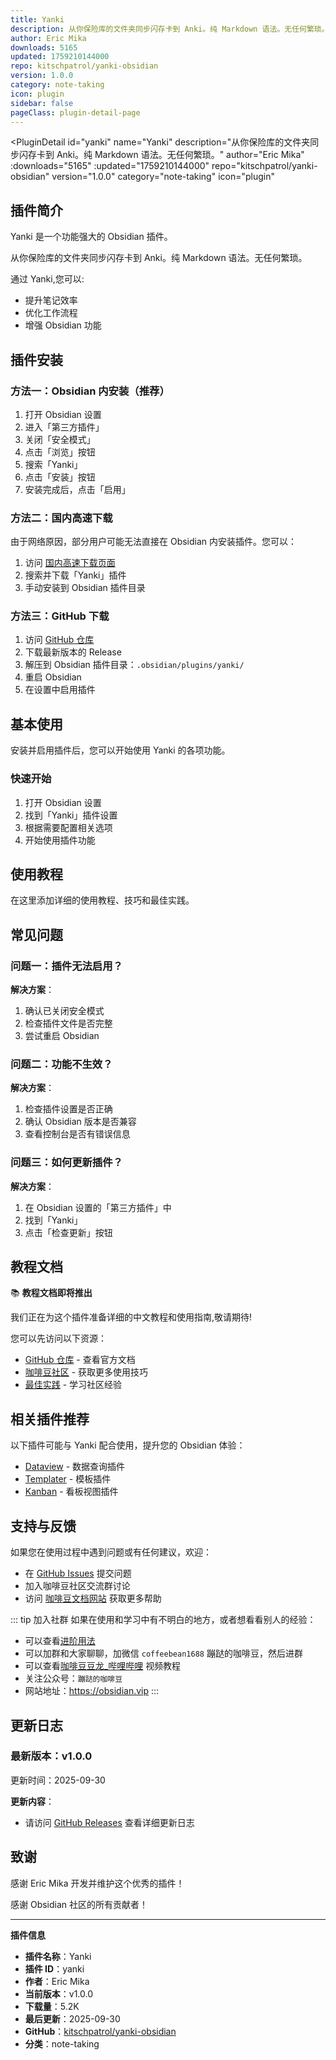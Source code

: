 ```yaml
---
title: Yanki
description: 从你保险库的文件夹同步闪存卡到 Anki。纯 Markdown 语法。无任何繁琐。
author: Eric Mika
downloads: 5165
updated: 1759210144000
repo: kitschpatrol/yanki-obsidian
version: 1.0.0
category: note-taking
icon: plugin
sidebar: false
pageClass: plugin-detail-page
---
```


<PluginDetail
  id="yanki"
  name="Yanki"
  description="从你保险库的文件夹同步闪存卡到 Anki。纯 Markdown 语法。无任何繁琐。"
  author="Eric Mika"
  :downloads="5165"
  :updated="1759210144000"
  repo="kitschpatrol/yanki-obsidian"
  version="1.0.0"
  category="note-taking"
  icon="plugin"
>

<!-- AUTO_GENERATED_START -->
## 插件简介

Yanki 是一个功能强大的 Obsidian 插件。

从你保险库的文件夹同步闪存卡到 Anki。纯 Markdown 语法。无任何繁琐。

通过 Yanki,您可以:

- 提升笔记效率
- 优化工作流程
- 增强 Obsidian 功能

<!-- AUTO_GENERATED_END -->

<!-- AUTO_GENERATED_START -->
## 插件安装

### 方法一：Obsidian 内安装（推荐）

1. 打开 Obsidian 设置
2. 进入「第三方插件」
3. 关闭「安全模式」
4. 点击「浏览」按钮
5. 搜索「Yanki」
6. 点击「安装」按钮
7. 安装完成后，点击「启用」

### 方法二：国内高速下载

由于网络原因，部分用户可能无法直接在 Obsidian 内安装插件。您可以：

1. 访问 [国内高速下载页面](/zh/documentation/obsidian-plugins-download.html)
2. 搜索并下载「Yanki」插件
3. 手动安装到 Obsidian 插件目录

### 方法三：GitHub 下载

1. 访问 [GitHub 仓库](https://github.com/kitschpatrol/yanki-obsidian)
2. 下载最新版本的 Release
3. 解压到 Obsidian 插件目录：`.obsidian/plugins/yanki/`
4. 重启 Obsidian
5. 在设置中启用插件

## 基本使用

安装并启用插件后，您可以开始使用 Yanki 的各项功能。

### 快速开始

1. 打开 Obsidian 设置
2. 找到「Yanki」插件设置
3. 根据需要配置相关选项
4. 开始使用插件功能

<!-- AUTO_GENERATED_END -->

<!-- CUSTOM_CONTENT_START:tutorial -->
## 使用教程

在这里添加详细的使用教程、技巧和最佳实践。

<!-- CUSTOM_CONTENT_END:tutorial -->

<!-- SHARED_CONTENT_START -->
## 常见问题

### 问题一：插件无法启用？

**解决方案**：
1. 确认已关闭安全模式
2. 检查插件文件是否完整
3. 尝试重启 Obsidian

### 问题二：功能不生效？

**解决方案**：
1. 检查插件设置是否正确
2. 确认 Obsidian 版本是否兼容
3. 查看控制台是否有错误信息

### 问题三：如何更新插件？

**解决方案**：
1. 在 Obsidian 设置的「第三方插件」中
2. 找到「Yanki」
3. 点击「检查更新」按钮

## 教程文档

📚 **教程文档即将推出**

我们正在为这个插件准备详细的中文教程和使用指南,敬请期待!

您可以先访问以下资源：
- [GitHub 仓库](https://github.com/kitschpatrol/yanki-obsidian) - 查看官方文档
- [咖啡豆社区](/zh/bases/) - 获取更多使用技巧
- [最佳实践](/zh/best-practices/) - 学习社区经验

## 相关插件推荐

以下插件可能与 Yanki 配合使用，提升您的 Obsidian 体验：

- [Dataview](/zh/plugins/dataview.html) - 数据查询插件
- [Templater](/zh/plugins/templater-obsidian.html) - 模板插件
- [Kanban](/zh/plugins/obsidian-kanban.html) - 看板视图插件

## 支持与反馈

如果您在使用过程中遇到问题或有任何建议，欢迎：

- 在 [GitHub Issues](https://github.com/kitschpatrol/yanki-obsidian/issues) 提交问题
- 加入咖啡豆社区交流群讨论
- 访问 [咖啡豆文档网站](https://obsidian.vip) 获取更多帮助

::: tip 加入社群
如果在使用和学习中有不明白的地方，或者想看看别人的经验：
- 可以查看[进阶用法](/zh/advanced)
- 可以加群和大家聊聊，加微信 `coffeebean1688` 蹦跶的咖啡豆，然后进群
- 可以查看[咖啡豆豆龙_哔哩哔哩](https://space.bilibili.com/618777356) 视频教程
- 关注公众号：`蹦跶的咖啡豆`
- 网站地址：https://obsidian.vip
:::
<!-- SHARED_CONTENT_END -->

<!-- AUTO_GENERATED_START -->
## 更新日志

### 最新版本：v1.0.0

更新时间：2025-09-30

**更新内容**：
- 请访问 [GitHub Releases](https://github.com/kitschpatrol/yanki-obsidian/releases) 查看详细更新日志

## 致谢

感谢 Eric Mika 开发并维护这个优秀的插件！

感谢 Obsidian 社区的所有贡献者！

---

**插件信息**
- **插件名称**：Yanki
- **插件 ID**：yanki
- **作者**：Eric Mika
- **当前版本**：v1.0.0
- **下载量**：5.2K
- **最后更新**：2025-09-30
- **GitHub**：[kitschpatrol/yanki-obsidian](https://github.com/kitschpatrol/yanki-obsidian)
- **分类**：note-taking
<!-- AUTO_GENERATED_END -->

</PluginDetail>

